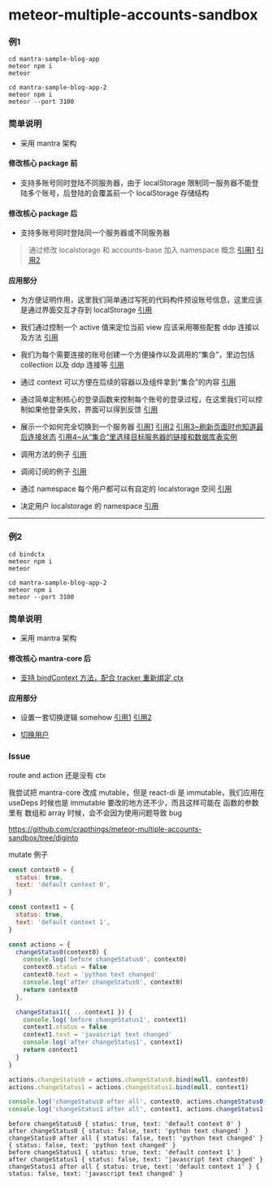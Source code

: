 # meteor-multiple-accounts-sandbox

### 例1

```
cd mantra-sample-blog-app
meteor npm i
meteor
```

```
cd mantra-sample-blog-app-2
meteor npm i
meteor --port 3100
```

### 简单说明

- 采用 mantra 架构

#### 修改核心 package 前

- 支持多账号同时登陆不同服务器，由于 localStorage 限制同一服务器不能登陆多个账号，后登陆的会覆盖前一个 localStorage 存储结构

#### 修改核心 package 后

- 支持多账号同时登陆同一个服务器或不同服务器

> 通过修改 localstorage 和 accounts-base 加入 namespace 概念 [引用1](https://github.com/crapthings/meteor-multiple-accounts-sandbox/blob/master/mantra-sample-blog-app/packages/localstorage/localstorage.js#L68) [引用2](https://github.com/crapthings/meteor-multiple-accounts-sandbox/blob/master/mantra-sample-blog-app/packages/accounts-base/accounts_client.js#L495)

#### 应用部分

- 为方便证明作用，这里我们简单通过写死的代码构件预设账号信息，这里应该是通过界面交互才存到 localStorage [引用](https://github.com/crapthings/meteor-multiple-accounts-sandbox/blob/master/mantra-sample-blog-app/client/configs/context.js#L10)

- 我们通过控制一个 active 值来定位当前 view 应该采用哪些配套 ddp 连接以及方法 [引用](https://github.com/crapthings/meteor-multiple-accounts-sandbox/blob/master/mantra-sample-blog-app/client/configs/context.js#L25)

- 我们为每个需要连接的账号创建一个方便操作以及调用的“集合”，里边包括 collection 以及 ddp 连接等 [引用](https://github.com/crapthings/meteor-multiple-accounts-sandbox/blob/master/mantra-sample-blog-app/client/configs/context.js#L34)

- 通过 context 可以方便在后续的容器以及组件拿到“集合”的内容 [引用](https://github.com/crapthings/meteor-multiple-accounts-sandbox/blob/master/mantra-sample-blog-app/client/configs/context.js#L48)

- 通过简单定制核心的登录函数来控制每个账号的登录过程，在这里我们可以控制如果他登录失败，界面可以得到反馈 [引用](https://github.com/crapthings/meteor-multiple-accounts-sandbox/blob/master/mantra-sample-blog-app/client/configs/context.js#L60)

- 展示一个如何完全切换到一个服务器 [引用1](https://github.com/crapthings/meteor-multiple-accounts-sandbox/blob/master/mantra-sample-blog-app/client/modules/core/components/switch.js#L26) [引用2](https://github.com/crapthings/meteor-multiple-accounts-sandbox/blob/master/mantra-sample-blog-app/client/modules/core/actions/accounts.js#L2) [引用3~刷新页面时也知道最后连接状态](https://github.com/crapthings/meteor-multiple-accounts-sandbox/blob/master/mantra-sample-blog-app/client/configs/context.js#L43) [引用4~从“集合”里选择目标服务器的链接和数据库表实例](https://github.com/crapthings/meteor-multiple-accounts-sandbox/blob/master/mantra-sample-blog-app/client/modules/core/containers/postlist.js#L6)

- 调用方法的例子 [引用](https://github.com/crapthings/meteor-multiple-accounts-sandbox/blob/master/mantra-sample-blog-app/client/modules/core/actions/posts.js#L13)

- 调阅订阅的例子 [引用](https://github.com/crapthings/meteor-multiple-accounts-sandbox/blob/master/mantra-sample-blog-app/client/modules/core/containers/postlist.js#L10)

- 通过 namespace 每个用户都可以有自定的 localstorage 空间 [引用](https://github.com/crapthings/meteor-multiple-accounts-sandbox/blob/master/mantra-sample-blog-app/client/configs/context.js#L20)

- 决定用户 localstorage 的 namespace [引用](https://github.com/crapthings/meteor-multiple-accounts-sandbox/blob/master/mantra-sample-blog-app/client/configs/context.js#L37)

---

### 例2

```
cd bindctx
meteor npm i
meteor
```

```
cd mantra-sample-blog-app-2
meteor npm i
meteor --port 3100
```

### 简单说明

- 采用 mantra 架构

#### 修改核心 mantra-core 后

- [支持 bindContext 方法，配合 tracker 重新绑定 ctx](https://github.com/crapthings/meteor-multiple-accounts-sandbox/blob/master/bindctx/imports/react-deps/packages/mantra-core/src/app.js#L36)

#### 应用部分

- 设置一套切换逻辑 somehow [引用1](https://github.com/crapthings/meteor-multiple-accounts-sandbox/blob/master/bindctx/client/main.js#L23) [引用2](https://github.com/crapthings/meteor-multiple-accounts-sandbox/blob/master/bindctx/client/main.js#L41)

- [切换用户](https://github.com/crapthings/meteor-multiple-accounts-sandbox/blob/master/bindctx/client/modules/core/components/main_layout.js#L11)

### Issue

route and action 还是没有 ctx

我尝试把 mantra-core 改成 mutable，但是 react-di 是 immutable，我们应用在 useDeps 时候也是 immutable
要改的地方还不少，而且这样可能在 函数的参数里有 数组和 array 时候，会不会因为使用问题导致 bug

https://github.com/crapthings/meteor-multiple-accounts-sandbox/tree/diginto

mutate 例子

```js
const context0 = {
  status: true,
  text: 'default context 0',
}

const context1 = {
  status: true,
  text: 'default context 1',
}

const actions = {
  changeStatus0(context0) {
    console.log('before changeStatus0', context0)
    context0.status = false
    context0.text = 'python text changed'
    console.log('after changeStatus0', context0)
    return context0
  },

  changeStatus1({ ...context1 }) {
    console.log('before changeStatus1', context1)
    context1.status = false
    context1.text = 'javascript text changed'
    console.log('after changeStatus1', context1)
    return context1
  }
}

actions.changeStatus0 = actions.changeStatus0.bind(null, context0)
actions.changeStatus1 = actions.changeStatus1.bind(null, context1)

console.log('changeStatus0 after all', context0, actions.changeStatus0())
console.log('changeStatus1 after all', context1, actions.changeStatus1())
```

```
before changeStatus0 { status: true, text: 'default context 0' }
after changeStatus0 { status: false, text: 'python text changed' }
changeStatus0 after all { status: false, text: 'python text changed' } { status: false, text: 'python text changed' }
before changeStatus1 { status: true, text: 'default context 1' }
after changeStatus1 { status: false, text: 'javascript text changed' }
changeStatus1 after all { status: true, text: 'default context 1' } { status: false, text: 'javascript text changed' }
```
